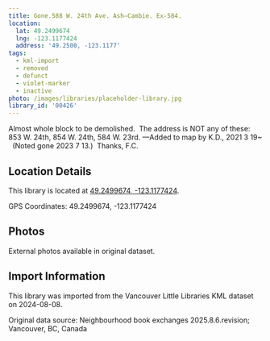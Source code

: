 ```yaml
---
title: Gone.588 W. 24th Ave. Ash—Cambie. Ex-584.
location:
  lat: 49.2499674
  lng: -123.1177424
  address: '49.2500, -123.1177'
tags:
  - kml-import
  - removed
  - defunct
  - violet-marker
  - inactive
photo: /images/libraries/placeholder-library.jpg
library_id: '00426'
---
```

Almost whole block to be demolished.  
The address is NOT any of these:  853 W. 24th, 854 W. 24th, 584 W. 23rd.
—Added to map by K.D., 2021 3 19~  
(Noted gone 2023 7 13.)  Thanks, F.C.

## Location Details

This library is located at [49.2499674, -123.1177424](https://www.google.com/maps?q=49.2499674,-123.1177424).

GPS Coordinates: 49.2499674, -123.1177424

## Photos

External photos available in original dataset.

## Import Information

This library was imported from the Vancouver Little Libraries KML dataset on 2024-08-08.

Original data source: Neighbourhood book exchanges 2025.8.6.revision; Vancouver, BC, Canada
